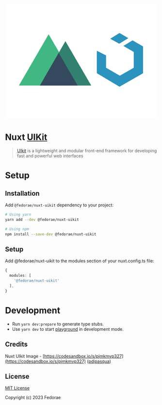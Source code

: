 [![nuxt-uikit](docs/public/cover.png)](https://fedorae-com.github.io/nuxt-uikit)

# Nuxt [UIKit](https://github.com/uikit/uikit)

> [UIkit](https://github.com/uikit/uikit) is a lightweight and modular front-end framework for developing fast and powerful web interfaces


# Setup

## Installation
Add `@fedorae/nuxt-uikit` dependency to your project:

```bash
# Using yarn
yarn add --dev @fedorae/nuxt-uikit
```
```bash
# Using npm
npm install --save-dev @fedorae/nuxt-uikit
```

## Setup
Add @fedorae/nuxt-uikit to the modules section of your nuxt.config.ts file:

```ts
{
  modules: [
    '@fedorae/nuxt-uikit'
  ],
}

```
# Development

- Run `yarn dev:prepare` to generate type stubs.
- Use `yarn dev` to start [playground](./playground) in development mode.

## Credits
Nuxt UIkit Image - [https://codesandbox.io/s/pjmkmvp327](https://codesandbox.io/s/pjmkmvp327) ([pdipasqua](https://codesandbox.io/u/pdipasqua))

## License

[MIT License](./LICENSE)

Copyright (c) 2023 Fedorae